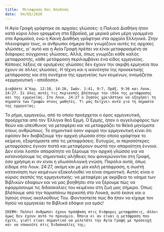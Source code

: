 ```yaml
---
title:  Μεταφραση Και Αποδοση
date:  04/05/2020
---
```


Η Αγία Γραφή γράφτηκε σε αρχαίες γλώσσες: η Παλαιά Διαθήκη ήταν κατά κύριο λόγο γραμμένη στα Εβραϊκά, με μερικά μόνο μέρη γραμμένα στα Αραμαϊκά, ενώ η Καινή Διαθήκη γράφτηκε στα αρχαία Ελληνικά. Στην πλειοψηφία τους, οι άνθρωποι σήμερα δεν γνωρίζουν αυτές τις αρχαίες γλώσσες, γι’ αυτό και η Αγία Γραφή πρέπει να είναι μεταφρασμένη σε διάφορες σύγχρονες γλώσσες. Αλλά, όπως γνωρίζει κάθε καλός μεταφραστής, κάθε μετάφραση περιλαμβάνει ένα είδος ερμηνείας. Κάποιες λέξεις σε ορισμένες γλώσσες δεν έχουν την ακριβή ερμηνεία που έχουν σε άλλες γλώσσες. Η τέχνη και η ικανότητα της προσεκτικής μετάφρασης και στη συνέχεια της ερμηνείας των κειμένων, ονομάζεται «ερμηνευτική - απόδοση».

`Διαβάστε Α’Κορ. 12:10, 14:26, Ιωάν. 1:41, 9:7, Πράξ. 9:36 και Λουκ. 24:27. Σε όλες αυτές τις περικοπές βλέπουμε την ιδέα της μετάφρασης και της ερμηνείας. Στο Λουκ. 24:27 ο Ιησούς χρειάστηκε να εξηγήσει τη σημασία των Γραφών στους μαθητές. Τι μας δείχνει αυτό για τη σημασία της ερμηνείας;`

Το ρήμα, ερμηνεύω, από το οποίο προέρχεται ο όρος ερμηνευτική, προέρχεται από τον Έλληνα θεό Ερμή. Ο Ερμής, ήταν ο αγγελιοφόρος των θεών και υπεύθυνος να μεταφέρει και να μεταφράζει τα θεϊκά μηνύματα στους ανθρώπους. Το σημαντικό όσον αφορά την ερμηνευτική είναι ότι εφόσον δεν διαβάζουμε την αρχική γλώσσα στην οποία γράφτηκε το κείμενο, εξαρτόμαστε από τις μεταφράσεις. Ευτυχώς, οι περισσότερες μεταφράσεις έγιναν πιστά και μεταφέρουν σωστά την απαραίτητη έννοια. Δεν είναι λοιπόν απαραίτητο να ξέρουμε την αρχική γλώσσα για να κατανοήσουμε τις σημαντικές αλήθειες που φανερώνονται στη Γραφή, όσο χρήσιμη κι αν είναι η γλωσσολογική γνώση. Παρόλα αυτά, όπως είδαμε στο Λουκ. 24:27, ακόμη και με μία καλή μετάφραση, η σωστή κατανόηση των κειμένων εξακολουθεί να είναι σημαντική. Αυτός είναι ο κύριος σκοπός της ερμηνευτικής: να μεταφέρει με ακρίβεια το νόημα των Βιβλικών εδαφίων και να μας βοηθήσει στο να ξέρουμε πώς να εφαρμόσουμε τις διδασκαλίες του κειμένου στη ζωή μας σήμερα. Όπως βλέπουμε από την παραπάνω περικοπή στο Λουκά, αυτό έκανε και ο Ιησούς στους ακολούθους Του. Φανταστείτε πώς θα ήταν να είχαμε τον Ιησού να ερμηνεύει τα Βιβλικά εδάφια για εμάς!

`ΣΚΕΨΗ: Πολλοί άνθρωποι έχουν πρόσβαση στις διάφορες μεταφράσεις, άλλοι όμως δεν έχουν αυτό το προνόμιο. Όποια κι αν είναι η μετάφραση που έχετε, γιατί είναι σημαντικό να μελετάτε την Αγία Γραφή με προσευχή και να υπακούτε στις διδασκαλίες της;`